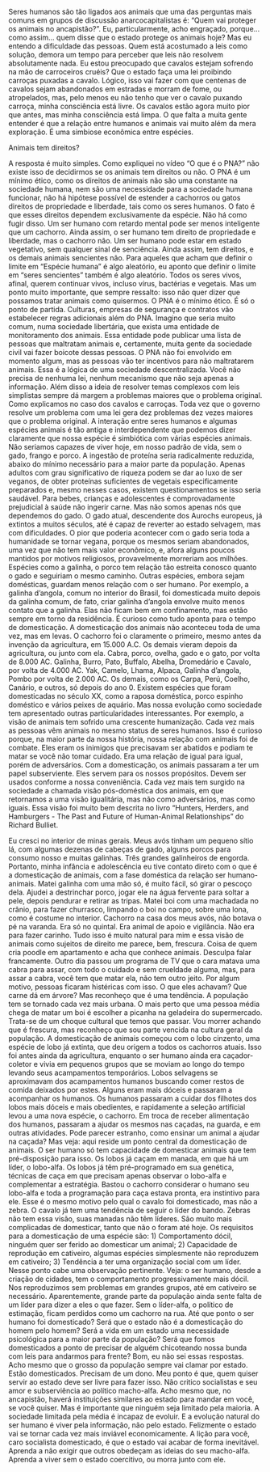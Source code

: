﻿Seres humanos são tão ligados aos animais que uma das perguntas mais comuns em grupos de discussão anarcocapitalistas é: “Quem vai proteger os animais no ancapistão?”. Eu, particularmente, acho engraçado, porque... como assim... quem disse que o estado protege os animais hoje?
Mas eu entendo a dificuldade das pessoas. Quem está acostumado a leis como solução, demora um tempo para perceber que leis não resolvem absolutamente nada. 
Eu estou preocupado que cavalos estejam sofrendo na mão de carroceiros cruéis? Que o estado faça uma lei proibindo carroças puxadas a cavalo. Lógico, isso vai fazer com que centenas de cavalos sejam abandonados em estradas e morram de fome, ou atropelados, mas, pelo menos eu não tenho que ver o cavalo puxando carroça, minha consciência está livre. Os cavalos estão agora muito pior que antes, mas minha consciência está limpa.
O que falta a muita gente entender é que a relação entre humanos e animais vai muito além da mera exploração. É uma simbiose econômica entre espécies.

Animais tem direitos?

A resposta é muito simples. Como expliquei no vídeo “O que é o PNA?” não existe isso de decidirmos se os animais tem direitos ou não. O PNA é um mínimo ético, como os direitos de animais não são uma constante na sociedade humana, nem são uma necessidade para a sociedade humana funcionar, não há hipótese possível de estender a cachorros ou gatos direitos de propriedade e liberdade, tais como os seres humanos.
O fato é que esses direitos dependem exclusivamente da espécie. Não há como fugir disso. Um ser humano com retardo mental pode ser menos inteligente que um cachorro. Ainda assim, o ser humano tem direito de propriedade e liberdade, mas o cachorro não.
Um ser humano pode estar em estado vegetativo, sem qualquer sinal de senciência. Ainda assim, tem direitos, e os demais animais sencientes não. Para aqueles que acham que definir o limite em “Espécie humana” é algo aleatório, eu aponto que definir o limite em “seres sencientes” também é algo aleatório. Todos os seres vivos, afinal, querem continuar vivos, incluso vírus, bactérias e vegetais.
Mas um ponto muito importante, que sempre ressalto: isso não quer dizer que possamos tratar animais como quisermos. O PNA é o mínimo ético. É só o ponto de partida. Culturas, empresas de segurança e contratos vão estabelecer regras adicionais além do PNA.
Imagino que seria muito comum, numa sociedade libertária, que exista uma entidade de monitoramento dos animais. Essa entidade pode publicar uma lista de pessoas que maltratam animais e, certamente, muita gente da sociedade civil vai fazer boicote dessas pessoas. O PNA não foi envolvido em momento algum, mas as pessoas vão ter incentivos para não maltratarem animais.
Essa é a lógica de uma sociedade descentralizada. Você não precisa de nenhuma lei, nenhum mecanismo que não seja apenas a informação. 
Além disso a ideia de resolver temas complexos com leis simplistas sempre dá margem a problemas maiores que o problema original. Como explicamos no caso dos cavalos e carroças. Toda vez que o governo resolve um problema com uma lei gera dez problemas dez vezes maiores que o problema original.
A interação entre seres humanos e algumas espécies animais é tão antiga e interdependente que podemos dizer claramente que nossa espécie é simbiótica com várias espécies animais.
Não seriamos capazes de viver hoje, em nosso padrão de vida, sem o gado, frango e porco. A ingestão de proteína seria radicalmente reduzida, abaixo do mínimo necessário para a maior parte da população. Apenas adultos com grau significativo de riqueza podem se dar ao luxo de ser veganos, de obter proteínas suficientes de vegetais especificamente preparados e, mesmo nesses casos, existem questionamentos se isso seria saudável. Para bebes, crianças e adolescentes é comprovadamente prejudicial à saúde não ingerir carne.
Mas não somos apenas nós que dependemos do gado. O gado atual, descendente dos Aurochs europeus, já extintos a muitos séculos, até é capaz de reverter ao estado selvagem, mas com dificuldades. O pior que poderia acontecer com o gado seria toda a humanidade se tornar vegana, porque os mesmos seriam abandonados, uma vez que não tem mais valor econômico, e, afora alguns poucos mantidos por motivos religiosos, provavelmente morreriam aos milhões. 
Espécies como a galinha, o porco tem relação tão estreita conosco quanto o gado e seguiriam o mesmo caminho. 
Outras espécies, embora sejam domésticas, guardam menos relação com o ser humano. Por exemplo, a galinha d’angola, comum no interior do Brasil, foi domesticada muito depois da galinha comum, de fato, criar galinha d’angola envolve muito menos contato que a galinha. Elas não ficam bem em confinamento, mas estão sempre em torno da residência.
É curioso como tudo aponta para o tempo de domesticação. A domesticação dos animais não aconteceu toda de uma vez, mas em levas.
O cachorro foi o claramente o primeiro, mesmo antes da invenção da agricultura, em 15.000 A.C. Os demais vieram depois da agricultura, ou junto com ela. Cabra, porco, ovelha, gado e o gato, por volta de 8.000 AC. Galinha, Burro, Pato, Buffalo, Abelha, Dromedário e Cavalo, por volta de 4.000 AC. 
Yak, Camelo, Lhama, Alpaca, Galinha d’angola, Pombo por volta de 2.000 AC.
Os demais, como os Carpa, Perú, Coelho, Canário, e outros, só depois do ano 0. Existem espécies que foram domesticadas no século XX, como a raposa doméstica, porco espinho doméstico e vários peixes de aquário.
Mas nossa evolução como sociedade tem apresentado outras particularidades interessantes. Por exemplo, a visão de animais tem sofrido uma crescente humanização. Cada vez mais as pessoas vêm animais no mesmo status de seres humanos.
Isso é curioso porque, na maior parte da nossa história, nossa relação com animais foi de combate. Eles eram os inimigos que precisavam ser abatidos e podiam te matar se você não tomar cuidado. Era uma relação de igual para igual, porém de adversários.
Com a domesticação, os animais passaram a ter um papel subserviente. Eles servem para os nossos propósitos. Devem ser usados conforme a nossa conveniência.
Cada vez mais tem surgido na sociedade a chamada visão pós-doméstica dos animais, em que retornamos a uma visão igualitária, mas não como adversários, mas como iguais.
Essa visão foi muito bem descrita no livro “Hunters, Herders, and Hamburgers - The Past and Future of Human-Animal Relationships” do Richard Bulliet.

Eu cresci no interior de minas gerais. Meus avós tinham um pequeno sítio lá, com algumas dezenas de cabeças de gado, alguns porcos para consumo nosso e muitas galinhas. Três grandes galinheiros de engorda.
Portanto, minha infância e adolescência eu tive contato direto com o que é a domesticação de animais, com a fase doméstica da relação ser humano-animais. Matei galinha com uma mão só, é muito fácil, só girar o pescoço dela. Ajudei a destrinchar porco, jogar ele na água fervente para soltar a pele, depois pendurar e retirar as tripas. Matei boi com uma machadada no crânio, para fazer churrasco, limpando o boi no campo, sobre uma lona, como é costume no interior. Cachorro na casa dos meus avós, não botava o pé na varanda. Era só no quintal. Era animal de apoio e vigilância. Não era para fazer carinho.
Tudo isso é muito natural para mim e essa visão de animais como sujeitos de direito me parece, bem, frescura. Coisa de quem cria poodle em apartamento e acha que conhece animais. Desculpa falar francamente.
Outro dia passou um programa de TV que o cara matava uma cabra para assar, com todo o cuidado e sem crueldade alguma, mas, para assar a cabra, você tem que matar ela, não tem outro jeito. Por algum motivo, pessoas ficaram histéricas com isso. O que eles achavam? Que carne dá em árvore?
Mas reconheço que é uma tendência. A população tem se tornado cada vez mais urbana. O mais perto que uma pessoa média chega de matar um boi é escolher a picanha na geladeira do supermercado. Trata-se de um choque cultural que temos que passar. Vou morrer achando que é frescura, mas reconheço que sou parte vencida na cultura geral da população.
A domesticação de animais começou com o lobo cinzento, uma espécie de lobo já extinta, que deu origem a todos os cachorros atuais. Isso foi antes ainda da agricultura, enquanto o ser humano ainda era caçador-coletor e vivia em pequenos grupos que se moviam ao longo do tempo levando seus acampamentos temporários. Lobos selvagens se aproximavam dos acampamentos humanos buscando comer restos de comida deixados por estes.
Alguns eram mais dóceis e passaram a acompanhar os humanos. Os humanos passaram a cuidar dos filhotes dos lobos mais dóceis e mais obedientes, e rapidamente a seleção artificial levou a uma nova espécie, o cachorro. Em troca de receber alimentação dos humanos, passaram a ajudar os mesmos nas caçadas, na guarda, e em outras atividades.
Pode parecer estranho, como ensinar um animal a ajudar na caçada? Mas veja: aqui reside um ponto central da domesticação de animais. O ser humano só tem capacidade de domesticar animais que tem pré-disposição para isso.
Os lobos já caçam em manada, em que há um líder, o lobo-alfa. Os lobos já têm pré-programado em sua genética, técnicas de caça em que precisam apenas observar o lobo-alfa e complementar a estratégia. Bastou o cachorro considerar o humano seu lobo-alfa e toda a programação para caça estava pronta, era instintivo para ele.
Esse é o mesmo motivo pelo qual o cavalo foi domesticado, mas não a zebra. O cavalo já tem uma tendência de seguir o líder do bando. Zebras não tem essa visão, suas manadas não têm líderes. São muito mais complicadas de domesticar, tanto que não o foram até hoje.
Os requisitos para a domesticação de uma espécie são:
    1) Comportamento dócil, ninguém quer ser ferido ao domesticar um animal;
    2) Capacidade de reprodução em cativeiro, algumas espécies simplesmente não reproduzem em cativeiro;
    3) Tendência a ter uma organização social com um líder.
Nesse ponto cabe uma observação pertinente. 
Veja: o ser humano, desde a criação de cidades, tem o comportamento progressivamente mais dócil. Nos reproduzimos sem problemas em grandes grupos, até em cativeiro se necessário. Aparentemente, grande parte da população ainda sente falta de um líder para dizer a eles o que fazer. Sem o líder-alfa, o político de estimação, ficam perdidos como um cachorro na rua.
Até que ponto o ser humano foi domesticado? Será que o estado não é a domesticação do homem pelo homem? 
Será a vida em um estado uma necessidade psicológica para a maior parte da população? Será que fomos domesticados a ponto de precisar de alguém chicoteando nossa bunda com leis para andarmos para frente?
Bom, eu não sei essas respostas. Acho mesmo que o grosso da população sempre vai clamar por estado. Estão domesticados. Precisam de um dono.
Meu ponto é que, quem quiser servir ao estado deve ser livre para fazer isso. Não critico socialistas e seu amor e subserviência ao político macho-alfa. Acho mesmo que, no ancapistão, haverá instituições similares ao estado para mandar em você, se você quiser. 
Mas é importante que ninguém seja limitado pela maioria. A sociedade limitada pela média é incapaz de evoluir. E a evolução natural do ser humano é viver pela informação, não pelo estado. Felizmente o estado vai se tornar cada vez mais inviável economicamente. 
A lição para você, caro socialista domesticado, é que o estado vai acabar de forma inevitável. Aprenda a não exigir que outros obedeçam as ideias do seu macho-alfa. Aprenda a viver sem o estado coercitivo, ou morra junto com ele.

